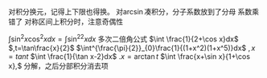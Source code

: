 对积分换元，记得上下限也得换。
对$\arcsin$凑积分，分子系数放到了分母
系数乘错了
对称区间上积分时，注意奇偶性

$\int \sin^2x\cos^2xdx=\int\sin^22xdx$  多次二倍角公式
$\int \frac{1}{2+\cos x}dx$ $,t=\tan\frac{x}{2}$
$\int^{\frac{\pi}{2}}_{0}\frac{1}{(1+x^2)(1+x^5)}dx$  $,x=tant$
$\int \frac{1}{\tan x-2}dx$ $.x=\arctan t$
$\int \frac{x+\sin x}{1+\cos x},$ 分解，之后分部积分消去项


